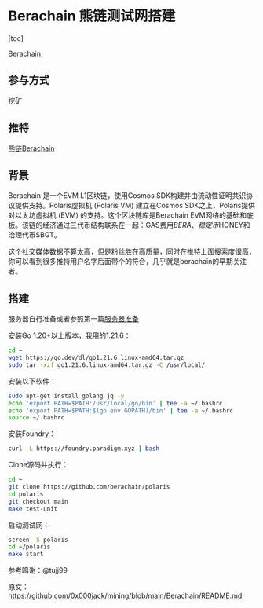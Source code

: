 # Berachain 熊链测试网搭建


[toc]

[Berachain](https://twitter.com/berachain)


## 参与方式

挖矿

## 推特

[熊链Berachain](https://twitter.com/berachain)

## 背景

Berachain 是一个EVM L1区块链，使用Cosmos SDK构建并由流动性证明共识协议提供支持。Polaris虚拟机 (Polaris VM) 建立在Cosmos SDK之上，Polaris提供对以太坊虚拟机 (EVM) 的支持。这个区块链库是Berachain EVM网络的基础和底板。该链的经济通过三代币结构联系在一起：GAS费用$BERA 、稳定币$HONEY和治理代币$BGT。

这个社交媒体数据不算太高，但是粉丝胜在高质量，同时在推特上面搜索度很高，你可以看到很多推特用户名字后面带个的符合，几乎就是berachain的早期关注者。




## 搭建

服务器自行准备或者参照第一篇[服务器准备](https://github.com/0x000jack)



安装Go 1.20+以上版本，我用的1.21.6：

```bash
cd ~
wget https://go.dev/dl/go1.21.6.linux-amd64.tar.gz
sudo tar -xzf go1.21.6.linux-amd64.tar.gz -C /usr/local/
```

安装以下软件：

```bash
sudo apt-get install golang jq -y
echo 'export PATH=$PATH:/usr/local/go/bin' | tee -a ~/.bashrc
echo 'export PATH=$PATH:$(go env GOPATH)/bin' | tee -a ~/.bashrc
source ~/.bashrc
```


安装Foundry：

```bash
curl -L https://foundry.paradigm.xyz | bash
```

Clone源码并执行：

```bash
cd ~
git clone https://github.com/berachain/polaris
cd polaris
git checkout main
make test-unit
```

启动测试网：

```bash
screen -S polaris
cd ~/polaris
make start
```


参考鸣谢：@tujj99 


原文：<https://github.com/0x000jack/mining/blob/main/Berachain/README.md>



